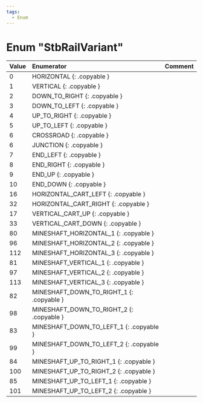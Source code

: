 ```yaml
---
tags:
  - Enum
---
```

# Enum "StbRailVariant"
|Value|Enumerator|Comment|
|:--|:--|:--|
|0 |HORIZONTAL {: .copyable } |  |
|1 |VERTICAL {: .copyable } |  |
|2 |DOWN_TO_RIGHT {: .copyable } |  |
|3 |DOWN_TO_LEFT {: .copyable } |  |
|4 |UP_TO_RIGHT {: .copyable } |  |
|5 |UP_TO_LEFT {: .copyable } |  |
|6 |CROSSROAD {: .copyable } |  |
|6 |JUNCTION {: .copyable } |  |
|7 |END_LEFT {: .copyable } |  |
|8 |END_RIGHT {: .copyable } |  |
|9 |END_UP {: .copyable } |  |
|10 |END_DOWN {: .copyable } |  |
|16 |HORIZONTAL_CART_LEFT {: .copyable } |  |
|32 |HORIZONTAL_CART_RIGHT {: .copyable } |  |
|17 |VERTICAL_CART_UP {: .copyable } |  |
|33 |VERTICAL_CART_DOWN {: .copyable } |  |
|80 |MINESHAFT_HORIZONTAL_1 {: .copyable } |  |
|96 |MINESHAFT_HORIZONTAL_2 {: .copyable } |  |
|112 |MINESHAFT_HORIZONTAL_3 {: .copyable } |  |
|81 |MINESHAFT_VERTICAL_1 {: .copyable } |  |
|97 |MINESHAFT_VERTICAL_2 {: .copyable } |  |
|113 |MINESHAFT_VERTICAL_3 {: .copyable } |  |
|82 |MINESHAFT_DOWN_TO_RIGHT_1 {: .copyable } |  |
|98 |MINESHAFT_DOWN_TO_RIGHT_2 {: .copyable } |  |
|83 |MINESHAFT_DOWN_TO_LEFT_1 {: .copyable } |  |
|99 |MINESHAFT_DOWN_TO_LEFT_2 {: .copyable } |  |
|84 |MINESHAFT_UP_TO_RIGHT_1 {: .copyable } |  |
|100 |MINESHAFT_UP_TO_RIGHT_2 {: .copyable } |  |
|85 |MINESHAFT_UP_TO_LEFT_1 {: .copyable } |  |
|101 |MINESHAFT_UP_TO_LEFT_2 {: .copyable } |  |

